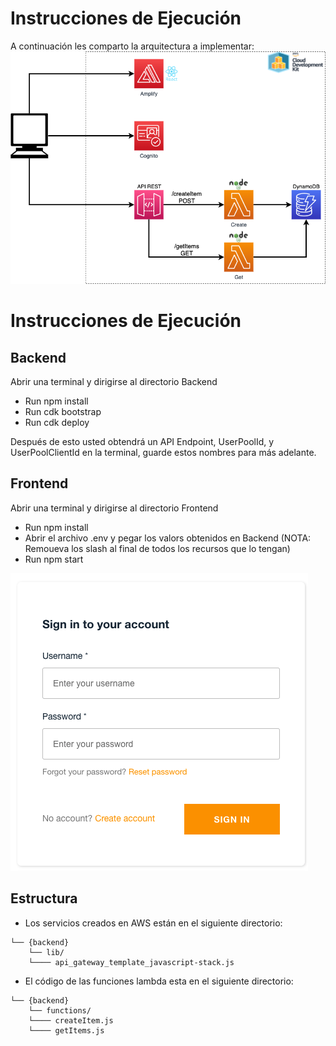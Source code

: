 # Instrucciones de Ejecución
A continuación les comparto la arquitectura a implementar:
![Diagrama Arquitectura](https://github.com/cloudingla/lab-serverless/blob/master/images/lab_serverless.png)


# Instrucciones de Ejecución

## Backend
Abrir una terminal y dirigirse al directorio Backend
* Run npm install
* Run cdk bootstrap
* Run cdk deploy

Después de esto usted obtendrá un API Endpoint, UserPoolId, y UserPoolClientId en la terminal, guarde estos nombres para más adelante. 

## Frontend
Abrir una terminal y dirigirse al directorio Frontend
* Run npm install
* Abrir el archivo .env y pegar los valors obtenidos en Backend (NOTA: Remoueva los slash al final de todos los recursos que lo tengan)
* Run npm start

![Diagrama Arquitectura](https://github.com/cloudingla/lab-serverless/blob/master/images/frontend.png)

## Estructura

* Los servicios creados en AWS están en el siguiente directorio:
```
└── {backend}
    └── lib/
    └──── api_gateway_template_javascript-stack.js
```

* El código de las funciones lambda esta en el siguiente directorio:
```
└── {backend}
    └── functions/
    └──── createItem.js
    └──── getItems.js
```
